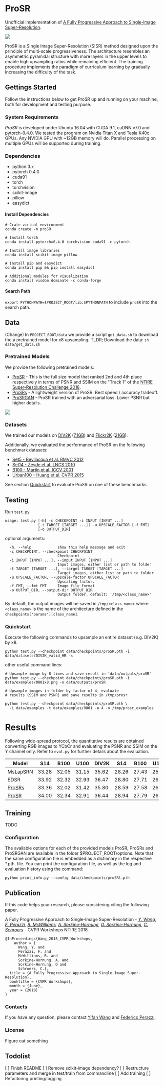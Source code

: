 # ProSR

Unofficial implementation of  [A Fully Progressive Approach to Single-Image Super-Resolution](https://fperazzi.github.io/files/publications/prosr.pdf).

![](data/prosr-teaser.jpg)

ProSR is a Single Image Super-Resolution (SISR) method designed upon the principle of multi-scale progressiveness. The architecture resembles an asymmetric pyramidal structure with more layers in the upper levels to enable high upsampling ratios while remaining efficient. The training procedure implements the paradigm of curriculum learning by gradually increasing the difficulty of the task.

## Gettings Started
Follow the instructions below to get ProSR up and running on your machine, both for development and testing purpose.

### System Requirements
*ProSR* is developed under Ubuntu 16.04 with CUDA 9.1, cuDNN v7.0 and pytorch-0.4.0. We tested the program on Nvidia Titan X and Tesla K40c GPUs. Any NVIDIA GPU with ~12GB memory will do. Parallel processing on multiple GPUs will be supported during training.

### Dependencies
  * python 3.x
  * pytorch 0.4.0
  * cuda91
  * torch
  * torchvision
  * scikit-image
  * pillow
  * easydict

#### Install Dependencies
```
# Crate virtual environment
conda create -n proSR

# Install torch
conda install pytorch=0.4.0 torchvision cuda91 -c pytorch

# Install image libraries
conda install scikit-image pillow

# Install pip and easydict
conda install pip && pip install easydict

# Additional modules for visualization
conda install visdom dominate -c conda-forge
```

#### Search Path

`export PYTHONPATH=$PROJECT_ROOT/lib:$PYTHONPATH` to include `proSR` into the search path.

## Data
(Change) In `PROJECT_ROOT/data` we provide a script `get_data.sh` to download the a pretrained model for x8 upsampling.
TLDR; Download the data: `sh data/get_data.sh`

### Pretrained Models
We provide the following pretrained models:

* [ProSR](https://www.dropbox.com/s/hlgunvtmkvylc4h/proSR.pth?dl=0) - This is the full size model that ranked 2nd and 4th place respectively in terms of PSNR and SSIM on the "Track 1" of the [NTIRE Super-Resolution Challenge 2018](https://competitions.codalab.org/competitions/18015).
* [ProSRs]() - A lightweight version of ProSR. Best speed / accuracy tradeoff.
* [ProSRGAN]() - ProSR trained with an adversarial loss. Lower PSNR but higher details.

![](data/prosr-arch.jpg)

### Datasets
We trained our models on [DIV2K](...) ([7.1GB](https://cv.snu.ac.kr/research/EDSR/DIV2K.tar)) and [Flickr2K]() ([21GB](http://cv.snu.ac.kr/research/EDSR/Flickr2K.tar)).

Additionally, we evaluated the performance of ProSR on the following benchmark datasets:

* [Set5 - Bevilacqua et al. BMVC 2012](http://people.rennes.inria.fr/Aline.Roumy/results/SR_BMVC12.html)
* [Set14 - Zeyde et al. LNCS 2010](https://sites.google.com/site/romanzeyde/research-interests)
* [B100 - Martin et al. ICCV 2001](https://www2.eecs.berkeley.edu/Research/Projects/CS/vision/bsds/)
* [Urban100 - Huang et al. CVPR 2015](https://sites.google.com/site/jbhuang0604/publications/struct_sr)

See section [Quickstart](#user-content-quickstart) to evaluate ProSR on one of these benchmarks.

## Testing
Run `test.py`

```
usage: test.py [-h] -c CHECKPOINT -i INPUT [INPUT ...]
               [-t TARGET [TARGET ...]] -u UPSCALE_FACTOR [-f FMT]
               [-o OUTPUT_DIR]
```
optional arguments:
```
  -h, --help            show this help message and exit
  -c CHECKPOINT, --checkpoint CHECKPOINT
                        Checkpoint
  -i INPUT [INPUT ...], --input INPUT [INPUT ...]
                        Input images, either list or path to folder
  -t TARGET [TARGET ...], --target TARGET [TARGET ...]
                        Target images, either list or path to folder
  -u UPSCALE_FACTOR, --upscale-factor UPSCALE_FACTOR
                        Upscaling factor.
  -f FMT, --fmt FMT     Image file format
  -o OUTPUT_DIR, --output-dir OUTPUT_DIR
                        Output folder, default: '/tmp/<class_name>'
```


By default, the output images will be saved in `/tmp/<class_name>` where `<class_name>` is the name of the architecture defined in the `checkpoints['params'][class_name]`.



### Quickstart
Execute the following commands to upsample an entire dataset (e.g. DIV2K) by x8.
```
python test.py --checkpoint data/checkpoints/proSR.pth -i data/datasets/DIV2K_valid_HR -s
```

other useful command lines:
```
# Upsample image by 8 times and save result in 'data/outputs/proSR'
python test.py --checkpoint data/checkpoints/proSR.pth -i data/examples/0801x8.png -o data/outputs/proSR

# Upsample images in folder by factor of 4, evaluate
# results (SSIM and PSNR) and save results in /tmp/prosr

python test.py --checkpoint data/checkpoints/proSR.pth \
  -i data/examples -t data/examples/0801 -u 4 -o /tmp/prosr_examples
```

# Results
Following wide-spread protocol, the quantitative results are obtained converting RGB images to YCbCr and evaluating the PSNR and SSIM on the Y channel only. Refer to `eval.py` for further details about the evaluation.

| Model  | S14 | B100 | U100 | DIV2K | S14 | B100 | U100 | DIV2K | S14| B100 | U100 | DIV2K |
|---------|---------|---------|---------|---------|---------|---------|---------|---------|---------|---------|---------|---------|
MsLapSRN | 33.28 | 32.05 | 31.15 | 35.62 | 28.26 | 27.43 | 25.51 | 30.39 | 24.57 | 24.65 | 22.06 | 26.52 |
| EDSR   | 33.92 | 32.32 | 32.93 | 36.47 | 28.80 | 27.71 | 26.64 | 30.71 | 24.96 | 24.83 | 22.53 | 26.96 |
[ProSRs]() | 33.36 | 32.02 | 31.42 | 35.80 | 28.59 | 27.58 | 26.01 | 30.39 | 24.93 | 24.80 | 22.43 | 26.88 |
[ProSR](https://www.dropbox.com/s/hlgunvtmkvylc4h/proSR.pth?dl=0) | 34.00 | 32.34 | 32.91 | 36.44 | 28.94 | 27.79 | 26.89 | 30.81 | 25.29 | 24.99 | 23.04 | 27.36 |


## Training
TODO

### Configuration

The available options for each of the provided models ProSR, ProSRs and ProSRGAN are available in the folder $PROJECT_ROOT/options. Note that the same configuration file is embedded as a dictionary in the respective *.pth. file. You can print the configuration file, as well as the log and evaluation history using the command:

```
python print_info.py --config data/checkpoints/proSRl.pth
```

## Publication
If this code helps your research, please considering citing the following paper.

A Fully Progressive Approach to Single-Image Super-Resolution - <i>[Y. Wang](https://yifita.github.io), [F. Perazzi](fperazzi.github.io), [B. McWilliams](https://www.inf.ethz.ch/personal/mcbrian/), [A. Sorkine-Hornung](http://www.ahornung.net/), [O. Sorkine-Hornung](http://igl.ethz.ch/people/sorkine/), [C. Schroers](https://www.disneyresearch.com/people/christopher-schroers/)</i> - CVPR Workshops NTIRE 2018.
```
@InProceedings{Wang_2018_CVPR_Workshops,
    author = {
      Wang, Y. and
      Perazzi, F. and
      McWilliams, B. and
      Sorkine-Hornung, A. and
      Sorkine-Hornung, O and
      Schroers, C.},
  title = {A Fully Progressive Approach to Single-Image Super-Resolution},
  booktitle = {CVPR Workshops},
  month = {June},
  year = {2018}
}
```

### Contacts
If you have any question, please contact [Yifan Wang](yifan.wang@inf.ethz.ch) and [Federico Perazzi](fperazzi@adobe.com).

### License
Figure out something

## Todolist
 [ ] Finish README
 [ ] Remove scikit-image dependency?
 [ ] Restructure parameters and merge in test/train from commandline
 [ ] Add training
 [ ] Refactoring printing/logging


